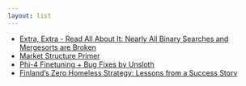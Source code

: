 ```yaml
---
layout: list
---
```


 - [Extra, Extra - Read All About It: Nearly All Binary Searches and Mergesorts are Broken](https://research.google/blog/extra-extra-read-all-about-it-nearly-all-binary-searches-and-mergesorts-are-broken/)
 - [Market Structure Primer](https://primer.prooftrading.com/)
 - [Phi-4 Finetuning + Bug Fixes by Unsloth](https://unsloth.ai/blog/phi4)
 - [Finland’s Zero Homeless Strategy: Lessons from a Success Story](https://oecdecoscope.blog/2021/12/13/finlands-zero-homeless-strategy-lessons-from-a-success-story/)
